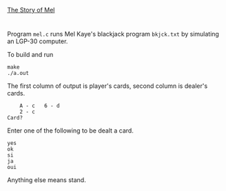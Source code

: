 [The Story of Mel](https://georgeweigt.github.io/nather.pdf)

#

Program `mel.c` runs Mel Kaye's blackjack program `bkjck.txt` by simulating an LGP-30 computer.

To build and run

```
make
./a.out
```

The first column of output is player's cards, second column is dealer's cards.

```
	A - c	6 - d
	2 - c
Card?
```

Enter one of the following to be dealt a card.

```
yes
ok
si
ja
oui
```

Anything else means stand.

